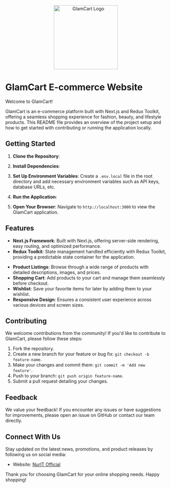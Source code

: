<div align="center">
  <img src="https://Glamcart-e-commerce.vercel.app/_next/static/media/logo.18b14e5c.svg" alt="GlamCart Logo" width="200" height="200">
</div>

# GlamCart E-commerce Website

Welcome to GlamCart!

GlamCart is an e-commerce platform built with Next.js and Redux Toolkit, offering a seamless shopping experience for fashion, beauty, and lifestyle products. This README file provides an overview of the project setup and how to get started with contributing or running the application locally.

## Getting Started

1. **Clone the Repository**:

2. **Install Dependencies**:

3. **Set Up Environment Variables**:
   Create a `.env.local` file in the root directory and add necessary environment variables such as API keys, database URLs, etc.

4. **Run the Application**:

5. **Open Your Browser**:
   Navigate to `http://localhost:3000` to view the GlamCart application.

## Features

- **Next.js Framework**: Built with Next.js, offering server-side rendering, easy routing, and optimized performance.
- **Redux Toolkit**: State management handled efficiently with Redux Toolkit, providing a predictable state container for the application.
<!-- - **User Authentication**: Secure user authentication and authorization for personalized shopping experiences. -->
- **Product Listings**: Browse through a wide range of products with detailed descriptions, images, and prices.
- **Shopping Cart**: Add products to your cart and manage them seamlessly before checkout.
- **Wishlist**: Save your favorite items for later by adding them to your wishlist.
- **Responsive Design**: Ensures a consistent user experience across various devices and screen sizes.

## Contributing

We welcome contributions from the community! If you'd like to contribute to GlamCart, please follow these steps:

1. Fork the repository.
2. Create a new branch for your feature or bug fix: `git checkout -b feature-name`.
3. Make your changes and commit them: `git commit -m 'Add new feature'`.
4. Push to your branch: `git push origin feature-name`.
5. Submit a pull request detailing your changes.

## Feedback

We value your feedback! If you encounter any issues or have suggestions for improvements, please open an issue on GitHub or contact our team directly.

## Connect With Us

Stay updated on the latest news, promotions, and product releases by following us on social media:

- Website: [NurIT Official](https://nurit.io/)

Thank you for choosing GlamCart for your online shopping needs. Happy shopping!
